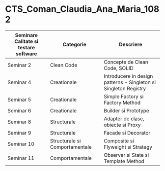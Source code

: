 # CTS_Coman_Claudia_Ana_Maria_1082

| Seminare Calitate si testare software | Categorie | Descriere|
| --- | --- | ---|
| Seminar 2 | Clean Code| Concepte de Clean Code, SOLID |
| Seminar 4|Creationale |Introducere in design patterns - Singleton si Singleton Registry |
| Seminar 5| Creationale|Simple Factory si Factory Method |
| Seminar 6| Creationale|Builder si Prototype|
| Seminar 8| Structurale|Adapter de clase, obiecte si Proxy |
| Seminar 9| Structurale|Facade si Decorator |
| Seminar 10| Structurale si Comportamentale| Composite si Flyweight si Strategy|
| Seminar 11| Comportamentale| Observer si State si Template Method |
